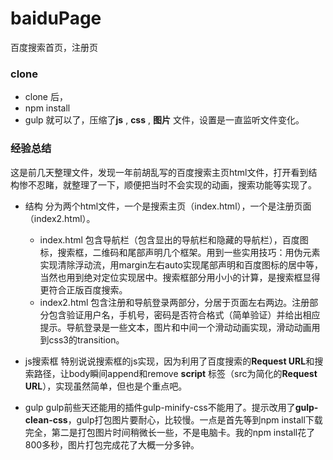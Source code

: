 # baiduPage
百度搜索首页，注册页
### clone
* clone 后，
* npm install
* gulp
就可以了，压缩了**js** , **css** , **图片** 文件，设置是一直监听文件变化。

### 经验总结
这是前几天整理文件，发现一年前胡乱写的百度搜索主页html文件，打开看到结构惨不忍睹，就整理了一下，顺便把当时不会实现的动画，搜索功能等实现了。
* 结构
分为两个html文件，一个是搜索主页（index.html），一个是注册页面（index2.html）。
  * index.html
  包含导航栏（包含显出的导航栏和隐藏的导航栏），百度图标，搜索框，二维码和尾部声明几个框架。用到一些实用技巧：用伪元素实现清除浮动流，用margin左右auto实现尾部声明和百度图标的居中等，当然也用到绝对定位实现居中。搜索框部分用小小的计算，是搜索框显得更符合正版百度搜索。
  * index2.html
  包含注册和导航登录两部分，分居于页面左右两边。注册部分包含验证用户名，手机号，密码是否符合格式（简单验证）并给出相应提示。导航登录是一些文本，图片和中间一个滑动动画实现，滑动动画用到css3的transition。
  
* js搜索框
特别说说搜索框的js实现，因为利用了百度搜索的**Request URL**和搜索路径，让body瞬间append和remove **script** 标签（src为简化的**Request URL**），实现虽然简单，但也是个重点吧。

* gulp
gulp前些天还能用的插件gulp-minify-css不能用了。提示改用了**gulp-clean-css**，gulp打包图片要耐心，比较慢。一点是首先等到npm install下载完全，第二是打包图片时间稍微长一些，不是电脑卡。我的npm install花了800多秒，图片打包完成花了大概一分多钟。